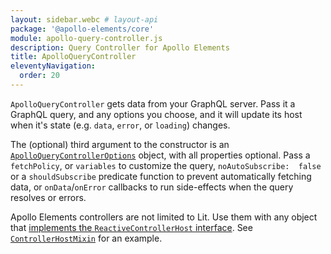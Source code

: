 ```yaml
---
layout: sidebar.webc # layout-api
package: '@apollo-elements/core'
module: apollo-query-controller.js
description: Query Controller for Apollo Elements
title: ApolloQueryController
eleventyNavigation:
  order: 20
---
```

<!-- ----------------------------------------------------------------------------------------
     Welcome! This file includes automatically generated API documentation.
     To edit the docs that appear within, find the original source file under `packages/*`,
     corresponding to the package name and module in this YAML front-matter block.
     Thank you for your interest in Apollo Elements 😁
------------------------------------------------------------------------------------------ -->

`ApolloQueryController` gets data from your GraphQL server. Pass it a GraphQL 
query, and any options you choose, and it will update its host when it's state 
(e.g. `data`, `error`, or `loading`) changes.

The (optional) third argument to the constructor is an 
[`ApolloQueryControllerOptions`](#options) object, with all properties optional. 
Pass a `fetchPolicy`, or `variables` to customize the query, `noAutoSubscribe: 
false` or a `shouldSubscribe` predicate function to prevent automatically 
fetching data, or `onData`/`onError` callbacks to run side-effects when the 
query resolves or errors.

<inline-notification type="tip">

Apollo Elements controllers are not limited to Lit. Use them with any object 
that [implements the `ReactiveControllerHost` 
interface](https://lit.dev/docs/composition/controllers/). See 
[`ControllerHostMixin`](/api/libraries/mixins/controller-host-mixin/) for an 
example.

</inline-notification>

<docs-playground id="query-controller"
    playground-name="query-controller"></docs-playground>
